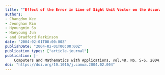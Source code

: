 ```yaml
---
title: ""Effect of the Error in Line of Sight Unit Vector on the Accuracy of GPS and Psuedolite Navigation System""
authors:
- Changdon Kee
- Jeonghan Kim
- Hyoungmin So
- Haeyoung Jun
- and Bradford Parkinson
date: "2004-02-01T00:00:00Z"
publishDate: "2004-02-01T00:00:00Z"
publication_types: ["article-journal"]
publication: |-
    Computers and Mathematics with Applications, vol.48, No. 5-6, 2004, pp. 779-787
doi: "https://doi.org/10.1016/j.camwa.2004.02.004"
---
```

